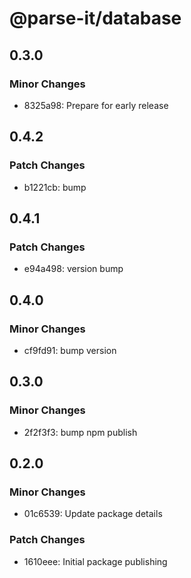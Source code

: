 # @parse-it/database

## 0.3.0

### Minor Changes

- 8325a98: Prepare for early release

## 0.4.2

### Patch Changes

- b1221cb: bump

## 0.4.1

### Patch Changes

- e94a498: version bump

## 0.4.0

### Minor Changes

- cf9fd91: bump version

## 0.3.0

### Minor Changes

- 2f2f3f3: bump npm publish

## 0.2.0

### Minor Changes

- 01c6539: Update package details

### Patch Changes

- 1610eee: Initial package publishing
